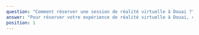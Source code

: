 ```yaml
---
question: "Comment réserver une session de réalité virtuelle à Douai ?"
answer: "Pour réserver votre expérience de réalité virtuelle à Douai, choisissez simplement votre jeu, la date, le créneau horaire et le nombre de participants. La réservation se fait en quelques clics en ligne ou par téléphone. L'équipe de Team Square Douai est à votre écoute pour vous conseiller."
position: 1
---
```

